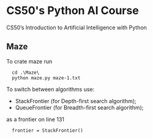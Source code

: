 # CS50's Python AI Course
 CS50’s Introduction to Artificial Intelligence with Python

## Maze
  To crate maze run
  ```
    cd .\Maze\
    python maze.py maze-1.txt
  ```

  To switch between algorithms use:
  * StackFrontier (for Depth-first search algorithm);
  * QueueFrontier (for Breadth-first search algorithm);
  
  as a frontier on line 131
  ```
    frontier = StackFrontier()
  ```